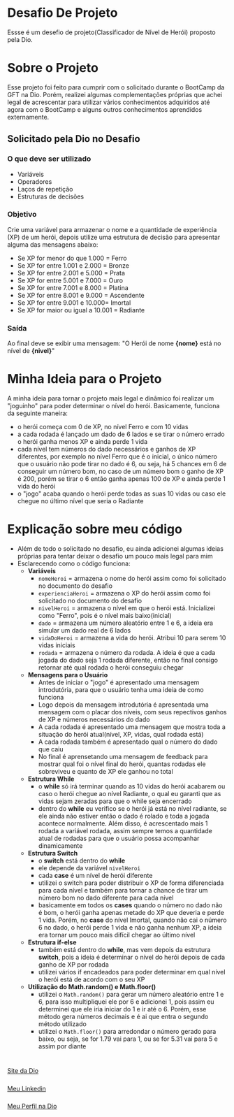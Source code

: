 # Desafio De Projeto
Essse é um desefio de projeto(Classificador de Nível de Herói) proposto pela Dio.

# Sobre o Projeto
Esse projeto foi feito para cumprir com o solicitado durante o BootCamp da GFT na Dio. Porém, realizei algumas complementações próprias que achei legal de acrescentar para utilizar vários conhecimentos adquiridos até agora com o BootCamp e alguns outros conhecimentos aprendidos externamente.

## Solicitado pela Dio no Desafio
### O que deve ser utilizado
- Variáveis
- Operadores
- Laços de repetição
- Estruturas de decisões
### Objetivo
Crie uma variável para armazenar o nome e a quantidade de experiência (XP) de um herói, depois utilize uma estrutura de decisão para apresentar alguma das mensagens abaixo:
- Se XP for menor do que 1.000 = Ferro
- Se XP for entre 1.001 e 2.000 = Bronze
- Se XP for entre 2.001 e 5.000 = Prata
- Se XP for entre 5.001 e 7.000 = Ouro
- Se XP for entre 7.001 e 8.000 = Platina
- Se XP for entre 8.001 e 9.000 = Ascendente
- Se XP for entre 9.001 e 10.000= Imortal
- Se XP for maior ou igual a 10.001 = Radiante
### Saída
Ao final deve se exibir uma mensagem: "O Herói de nome **{nome}** está no nível de **{nivel}**"

# Minha Ideia para o Projeto
A minha ideia para tornar o projeto mais legal e dinâmico foi realizar um "joguinho" para poder determinar o nível do herói. 
Basicamente, funciona da seguinte maneira: 
- o herói começa com 0 de XP, no nível Ferro e com 10 vidas
- a cada rodada é lançado um dado de 6 lados e se tirar o número errado o herói ganha menos XP e ainda perde 1 vida
- cada nível tem números do dado necessários e ganhos de XP diferentes, por exemplo no nível Ferro que é o inicial, o único número que o usuário não pode tirar no dado é 6, ou seja, há 5 chances em 6 de conseguir um número bom, no caso de um número bom o ganho de XP é 200, porém se tirar o 6 então ganha apenas 100 de XP e ainda perde 1 vida do herói
- o "jogo" acaba quando o herói perde todas as suas 10 vidas ou caso ele chegue no último nível que seria o Radiante

# Explicação sobre meu código
- Além de todo o solicitado no desafio, eu ainda adicionei algumas ideias próprias para tentar deixar o desafio um pouco mais legal para mim
- Esclarecendo como o código funciona:
    - **Variáveis**
        - ```nomeHeroi``` = armazena o nome do herói assim como foi solicitado no documento do desafio
        - ```experienciaHeroi``` = armazena o XP do herói assim como foi solicitado no documento do desafio
        - ```nivelHeroi``` = armazena o nível em que o herói está. Inicializei como "Ferro", pois é o nível mais baixo(inicial)
        - ```dado``` = armazena um número aleatório entre 1 e 6, a ideia era simular um dado real de 6 lados
        - ```vidaDoHeroi``` = armazena a vida do herói. Atribui 10 para serem 10 vidas iniciais
        - ```rodada``` = armazena o número da rodada. A ideia é que a cada jogada do dado seja 1 rodada diferente, então no final consigo retornar até qual rodada o herói conseguiu chegar
    - **Mensagens para o Usuário**
        - Antes de iniciar o "jogo" é apresentado uma mensagem introdutória, para que o usuário tenha uma ideia de como funciona
        - Logo depois da mensagem introdutória é apresentada uma mensagem com o placar dos níveis, com seus repectivos ganhos de XP e números necessários do dado
        - A cada rodada é apresentado uma mensagem que mostra toda a situação do herói atual(nível, XP, vidas, qual rodada está)
        - A cada rodada também é apresentado qual o número do dado que caiu
        - No final é aprensetando uma mensagem de feedback para mostrar qual foi o nível final do herói, quantas rodadas ele sobreviveu e quanto de XP ele ganhou no total
    - **Estrutura While**
        - o __while__ só irá terminar quando as 10 vidas do herói acabarem ou caso o herói chegue ao nível Radiante, o qual eu garanti que as vidas sejam zeradas para que o while seja encerrado
        - dentro do __while__ eu verifico se o herói já está no nível radiante, se ele ainda não estiver então o dado é rolado e toda a jogada acontece normalmente. Além disso, é acrescentado mais 1 rodada a variável rodada, assim sempre temos a quantidade atual de rodadas para que o usuário possa acompanhar dinamicamente
    - **Estrutura Switch**
        - o __switch__ está dentro do __while__
        - ele depende da variável ```nivelHeroi```
        - cada __case__ é um nível de herói diferente
        - utilizei o switch para poder distribuir o XP de forma diferenciada para cada nível e também para tornar a chance de tirar um número bom no dado diferente para cada nível
        - basicamente em todos os __cases__ quando o número no dado não é bom, o herói ganha apenas metade do XP que deveria e perde 1 vida. Porém, no __case__ do nível Imortal, quando não cai o número 6 no dado, o herói perde 1 vida e não ganha nenhum XP, a ideia era tornar um pouco mais difícil chegar ao último nível
    - **Estrutura if-else**
        - também está dentro do __while__, mas vem depois da estrutura __switch__, pois a ideia é determinar o nível do herói depois de cada ganho de XP por rodada
        - utilizei vários if encadeados para poder determinar em qual nível o herói está de acordo com o seu XP
    - **Utilização do Math.random() e Math.floor()**
        - utilizei o ```Math.random()``` para gerar um número aleatório entre 1 e 6, para isso multipliquei ele por 6 e adicionei 1, pois assim eu determinei que ele iria iniciar do 1 e ir até o 6. Porém, esse método gera números decimais e é ai que entra o segundo método utilizado
        - utilizei o ```Math.floor()``` para arredondar o número gerado para baixo, ou seja, se for 1.79 vai para 1, ou se for 5.31 vai para 5 e assim por diante

#
[Site da Dio](https://www.dio.me/)
#####
[Meu Linkedin](https://www.linkedin.com/in/maria-luiza-abrami-617bab330/?trk=opento_sprofile_details)
#####
[Meu Perfil na Dio](https://www.dio.me/users/marialuizaabrami)